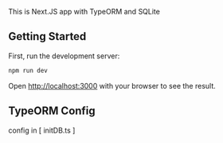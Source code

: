 This is Next.JS app with TypeORM and SQLite

## Getting Started

First, run the development server:

```bash
npm run dev
```

Open [http://localhost:3000](http://localhost:3000) with your browser to see the result.

## TypeORM Config

config in [ initDB.ts ]
